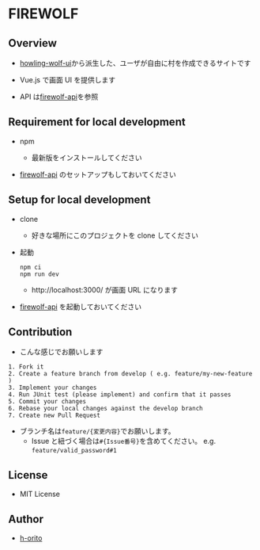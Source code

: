 # FIREWOLF

## Overview

- [howling-wolf-ui](https://github.com/h-orito/howling-wolf-ui)から派生した、ユーザが自由に村を作成できるサイトです

- Vue.js で画面 UI を提供します

- API は[firewolf-api](https://github.com/h-orito/firewolf-api)を参照

## Requirement for local development

- npm

  - 最新版をインストールしてください

- [firewolf-api](https://github.com/h-orito/firewolf-api) のセットアップもしておいてください

## Setup for local development

- clone

  - 好きな場所にこのプロジェクトを clone してください

- 起動

  ```
  npm ci
  npm run dev
  ```

  - http://localhost:3000/ が画面 URL になります

- [firewolf-api](https://github.com/h-orito/firewolf-api) を起動しておいてください

## Contribution

- こんな感じでお願いします

```
1. Fork it
2. Create a feature branch from develop ( e.g. feature/my-new-feature )
3. Implement your changes
4. Run JUnit test (please implement) and confirm that it passes
5. Commit your changes
6. Rebase your local changes against the develop branch
7. Create new Pull Request
```

- ブランチ名は`feature/{変更内容}`でお願いします。
  - Issue と紐づく場合は`#{Issue番号}`を含めてください。 e.g. `feature/valid_password#1`

## License

- MIT License

## Author

- [h-orito](https://github.com/h-orito/)
